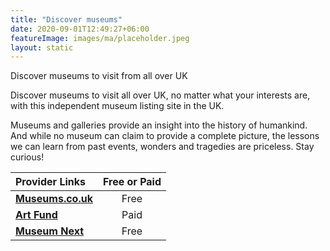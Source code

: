 ```yaml
---
title: "Discover museums"
date: 2020-09-01T12:49:27+06:00
featureImage: images/ma/placeholder.jpeg
layout: static
---
```


Discover museums to visit from all over UK

Discover museums to visit all over UK, no matter what your interests are, with this independent museum listing site in the UK.

Museums and galleries provide an insight into the history of humankind. And while no museum can claim to provide a complete picture, the lessons we can learn from past events, wonders and tragedies are priceless. Stay curious!

| Provider Links      | Free or Paid  |  
| :-----------          | :--------------:      |  
| [**Museums.co.uk**](https://www.museums.co.uk/) | Free | 
| [**Art Fund**](https://www.artfund.org/national-art-pass) | Paid | 
| [**Museum Next**](https://www.museumnext.com/article/why-we-need-museums-now-more-than-ever/) | Free | 
  

<br/><br/>






